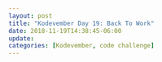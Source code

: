 ```yaml
---
layout: post
title: "Kodevember Day 19: Back To Work"
date: 2018-11-19T14:38:45-06:00
update: 
categories: [Kodevember, code challenge]
---
```


